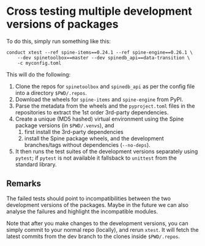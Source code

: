 # Cross testing multiple development versions of packages
To do this, simply run something like this:

```shell
conduct xtest --ref spine-items==0.24.1 --ref spine-engine==0.26.1 \
    --dev spinetoolbox==master --dev spinedb_api==data-transition \
	-c myconfig.toml
```

This will do the following:
1. Clone the repos for `spinetoolbox` and `spinedb_api` as per the
   config file into a directory `$PWD/.repos`.
2. Download the wheels for `spine-items` and `spine-engine` from PyPI.
3. Parse the metadata from the wheels and the `pyproject.toml` files
   in the repositories to extract the 1st order 3rd-party
   dependencies.
4. Create a unique (MD5 hashed) virtual environment using the Spine
   package versions (in `$PWD/.venvs`), and
   1. first install the 3rd-party dependencies
   2. install the Spine package wheels, and the development
      branches/tags without dependencies (`--no-deps`).
5. It then runs the test suites of the development versions separately
   using `pytest`; if `pytest` is not available it fallsback to
   `unittest` from the standard library.

## Remarks
The failed tests should point to incompatibilities between the two
development versions of the packages.  Maybe in the future we can also
analyse the failures and highlight the incompatible modules.

Note that after you make changes to the development versions, you can
simply commit to your normal repo (locally), and rerun `xtest`.  It
will fetch the latest commits from the dev branch to the clones inside
`$PWD/.repos`.

